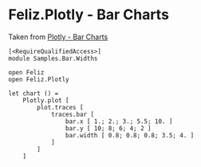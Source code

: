 ﻿# Feliz.Plotly - Bar Charts

Taken from [Plotly - Bar Charts](https://plot.ly/javascript/bar-charts/)

```fsharp:plotly-chart-bar-widths
[<RequireQualifiedAccess>]
module Samples.Bar.Widths

open Feliz
open Feliz.Plotly

let chart () =
    Plotly.plot [
        plot.traces [
            traces.bar [
                bar.x [ 1.; 2.; 3.; 5.5; 10. ]
                bar.y [ 10; 8; 6; 4; 2 ]
                bar.width [ 0.8; 0.8; 0.8; 3.5; 4. ]
            ]
        ]
    ]
```